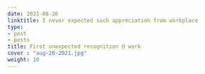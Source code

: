 ```yaml
---
date: 2021-08-26
linktitle: I never expected such appreciation from workplace
type:
- post
- posts
title: First unexpected recognition @ work
cover : "aug-26-2021.jpg"
weight: 10
---
```



